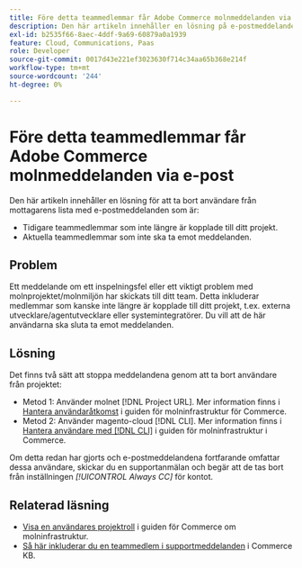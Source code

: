 ```yaml
---
title: Före detta teammedlemmar får Adobe Commerce molnmeddelanden via e-post
description: Den här artikeln innehåller en lösning på e-postmeddelanden om molninfrastrukturmeddelanden som skickas till tidigare teammedlemmar.
exl-id: b2535f66-8aec-4ddf-9a69-60879a0a1939
feature: Cloud, Communications, Paas
role: Developer
source-git-commit: 0017d43e221ef3023630f714c34aa65b368e214f
workflow-type: tm+mt
source-wordcount: '244'
ht-degree: 0%

---
```


# Före detta teammedlemmar får Adobe Commerce molnmeddelanden via e-post

Den här artikeln innehåller en lösning för att ta bort användare från mottagarens lista med e-postmeddelanden som är:
* Tidigare teammedlemmar som inte längre är kopplade till ditt projekt.
* Aktuella teammedlemmar som inte ska ta emot meddelanden.

## Problem

Ett meddelande om ett inspelningsfel eller ett viktigt problem med molnprojektet/molnmiljön har skickats till ditt team. Detta inkluderar medlemmar som kanske inte längre är kopplade till ditt projekt, t.ex. externa utvecklare/agentutvecklare eller systemintegratörer. Du vill att de här användarna ska sluta ta emot meddelanden.

## Lösning

Det finns två sätt att stoppa meddelandena genom att ta bort användare från projektet:

* Metod 1: Använder molnet [!DNL Project URL]. Mer information finns i [Hantera användaråtkomst](https://experienceleague.adobe.com/docs/commerce-cloud-service/user-guide/project/user-access.html) i guiden för molninfrastruktur för Commerce.
* Metod 2: Använder magento-cloud [!DNL CLI]. Mer information finns i [Hantera användare med  [!DNL CLI]](https://experienceleague.adobe.com/docs/commerce-cloud-service/user-guide/project/user-access.html#manage-users-with-the-cli) i guiden för molninfrastruktur i Commerce.

Om detta redan har gjorts och e-postmeddelandena fortfarande omfattar dessa användare, skickar du en supportanmälan och begär att de tas bort från inställningen *[!UICONTROL Always CC]* för kontot.

## Relaterad läsning

* [Visa en användares projektroll](https://experienceleague.adobe.com/docs/commerce-cloud-service/user-guide/project/user-access.html#view-a-user’s-project-role) i guiden för Commerce om molninfrastruktur.
* [Så här inkluderar du en teammedlem i supportmeddelanden](https://experienceleague.adobe.com/docs/commerce-knowledge-base/kb/how-to/how-to-include-a-team-member-in-support-notifications.html) i Commerce KB.
